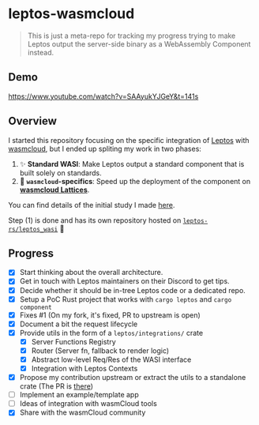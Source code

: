 # leptos-wasmcloud

> This is just a meta-repo for tracking my progress trying to make
> Leptos output the server-side binary as a WebAssembly Component
> instead.

## Demo

https://www.youtube.com/watch?v=SAAyukYJGeY&t=141s

## Overview

I started this repository focusing on the specific integration of [Leptos][leptos]
with [wasmcloud][wasmcloud], but I ended up spliting my work in two phases:

1. :sparkles: **Standard WASI**: Make Leptos output a standard component
   that is built solely on standards.
2. :rocket: **`wasmcloud`-specifics**: Speed up the deployment of the component
   on [**wasmcloud Lattices**][lattice].

You can find details of the initial study I made [here](docs/initial-study.md).

Step (1) is done and has its own repository hosted on
[`leptos-rs/leptos_wasi`](https://github.com/leptos-rs/leptos_wasi) :tada:

[wasm-component]: https://component-model.bytecodealliance.org/design/components.html
[leptos]: https://www.leptos.dev
[wasmcloud]: https://wasmcloud.com
[lattice]: https://wasmcloud.com/docs/concepts/lattice

## Progress

* [x] Start thinking about the overall architecture.
* [x] Get in touch with Leptos maintainers on their Discord to get tips.
* [x] Decide whether it should be in-tree Leptos code or a dedicated repo.
* [x] Setup a PoC Rust project that works with `cargo leptos` and `cargo component`
* [x] Fixes #1 (On my fork, it's fixed, PR to upstream is open)
* [x] Document a bit the request lifecycle
* [x] Provide utils in the form of a `leptos/integrations/` crate
   * [x] Server Functions Registry
   * [x] Router (Server fn, fallback to render logic)
   * [x] Abstract low-level Req/Res of the WASI interface
   * [x] Integration with Leptos Contexts
* [x] Propose my contribution upstream or extract the utils to a standalone crate
  (The PR is [there](https://github.com/leptos-rs/leptos/pull/3063))
* [ ] Implement an example/template app
* [ ] Ideas of integration with wasmCloud tools
* [x] Share with the wasmCloud community
